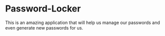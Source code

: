 # Password-Locker
This is an amazing application that will help us manage our passwords and even generate new passwords for us.
